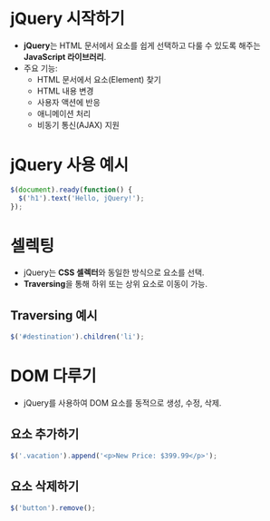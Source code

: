 # jQuery 시작하기
- **jQuery**는 HTML 문서에서 요소를 쉽게 선택하고 다룰 수 있도록 해주는 **JavaScript 라이브러리**.
- 주요 기능:
  - HTML 문서에서 요소(Element) 찾기
  - HTML 내용 변경
  - 사용자 액션에 반응
  - 애니메이션 처리
  - 비동기 통신(AJAX) 지원

# jQuery 사용 예시
```javascript
$(document).ready(function() {
  $('h1').text('Hello, jQuery!');
});
```

# 셀렉팅
- jQuery는 **CSS 셀렉터**와 동일한 방식으로 요소를 선택.
- **Traversing**을 통해 하위 또는 상위 요소로 이동이 가능.

## Traversing 예시

```javascript
$('#destination').children('li');
```

# DOM 다루기
- jQuery를 사용하여 DOM 요소를 동적으로 생성, 수정, 삭제.

## 요소 추가하기

```javascript
$('.vacation').append('<p>New Price: $399.99</p>');
```

## 요소 삭제하기

```javascript
$('button').remove();
```
